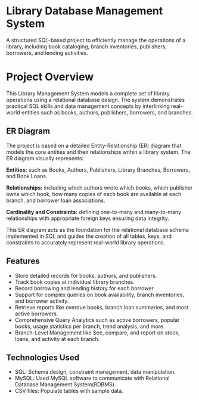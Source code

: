 # Library Database Management System
A structured SQL-based project to efficiently manage the operations of a library, including book cataloging, branch inventories, publishers, borrowers, and lending activities.

# Project Overview
This Library Management System models a complete set of library operations using a relational database design. The system demonstrates practical SQL skills and data management concepts by interlinking real-world entities such as books, authors, publishers, borrowers, and branches.

## ER Diagram
The project is based on a detailed Entity-Relationship (ER) diagram that models the core entities and their relationships within a library system.
The ER diagram visually represents:

**Entities:** such as Books, Authors, Publishers, Library Branches, Borrowers, and Book Loans.

**Relationships:** including which authors wrote which books, which publisher owns which book, how many copies of each book are available at each branch, and borrower loan associations.

**Cardinality and Constraints:** defining one-to-many and many-to-many relationships with appropriate foreign keys ensuring data integrity.

This ER diagram acts as the foundation for the relational database schema implemented in SQL and guides the creation of all tables, keys, and constraints to accurately represent real-world library operations.

## Features
- Store detailed records for books, authors, and publishers.
- Track book copies at individual library branches.
- Record borrowing and lending history for each borrower.
- Support for complex queries on book availability, branch inventories, and borrower activity.
- Retrieve reports like overdue books, branch loan summaries, and most active borrowers.
- Comprehensive Query Analytics such as active borrowers, popular books, usage statistics per branch, trend analysis, and more.
- Branch-Level Management like See, compare, and report on stock, loans, and activity at each branch.

## Technologies Used
- SQL: Schema design, constraint management, data manipulation.
- MySQL: Used MySQL software to communicate with Relational Database Management System(RDBMS).
- CSV files: Populate tables with sample data.
